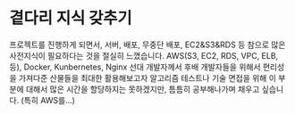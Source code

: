 # 곁다리 지식 갖추기

프로젝트를 진행하게 되면서, 
서버, 배포, 무중단 배포, EC2&S3&RDS 등 참으로 많은 사전지식이 필요하다는 것을 절실히 느꼈습니다.
AWS(S3, EC2, RDS, VPC, ELB, 등), Docker, Kunbernetes, Nginx 
선대 개발자께서 후배 개발자들을 위해서 편리성을 가져다준 산물들을 최대한 활용해보고자
알고리즘 테스트나 기술 면접을 위해 이 부분에 대해서 많은 시간을 할당하지는 못하겠지만, 
틈틈히 공부해나가며 채우고 싶습니다. (특히 AWS를...)
